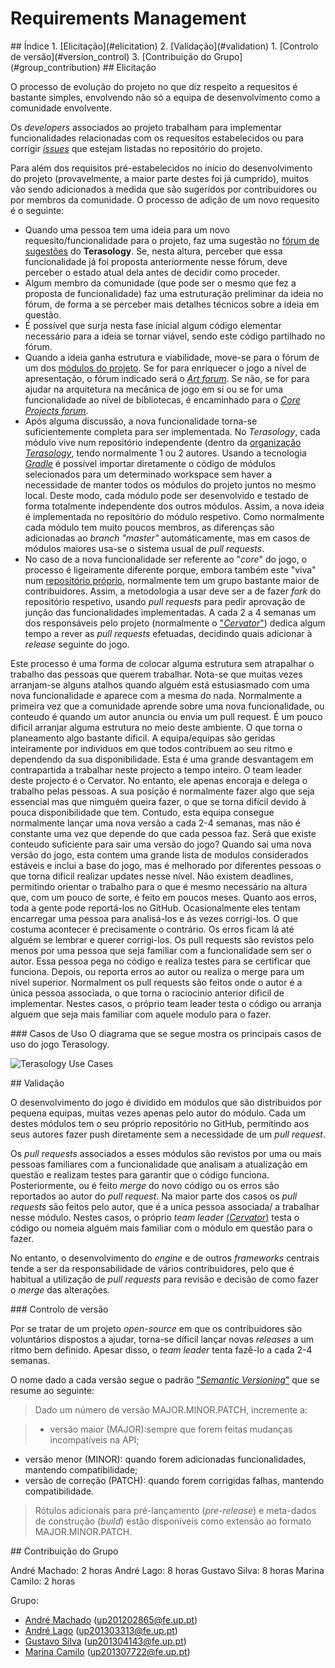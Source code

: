# Requirements Management

<a name="index"/>
## Índice
1. [Elicitação](#elicitation)
2. [Validação](#validation)
  1. [Controlo de versão](#version_control)
3. [Contribuição do Grupo](#group_contribution)

<a name="elicitation"/>
## Elicitação

  O processo de evolução do projeto no que diz respeito a requesitos é bastante simples, envolvendo não só a equipa de desenvolvimento como a comunidade envolvente.

  Os *developers* associados ao projeto trabalham para implementar funcionalidades relacionadas com os requesitos estabelecidos ou para corrigir [*issues*](https://github.com/MovingBlocks/Terasology/issues) que estejam listadas no repositório do projeto.
 
 Para além dos requisitos pré-estabelecidos no início do desenvolvimento do projeto (provavelmente, a maior parte destes foi já cumprido), muitos vão sendo adicionados à medida que são sugeridos por contribuidores ou por membros da comunidade. O processo de adição de um novo requesito é o seguinte:
 - Quando uma pessoa tem uma ideia para um novo requesito/funcionalidade para o projeto, faz uma sugestão no [fórum de sugestões](http://forum.terasology.org/forum/suggestions.21/) do **Terasology**. Se, nesta altura, perceber que essa funcionalidade já foi proposta anteriormente nesse fórum, deve perceber o estado atual dela antes de decidir como proceder.
 - Algum membro da comunidade (que pode ser o mesmo que fez a proposta de funcionalidade) faz uma estruturação preliminar da ideia no fórum, de forma a se perceber mais detalhes técnicos sobre a ideia em questão.
 - É possível que surja nesta fase inicial algum código elementar necessário para a ideia se tornar viável, sendo este código partilhado no fórum.
 - Quando a ideia ganha estrutura e viabilidade, move-se para o fórum de um dos [módulos do projeto](http://forum.terasology.org/forum/modules.55/). Se for para enriquecer o jogo a nível de apresentação, o fórum indicado será o [*Art forum*](http://forum.terasology.org/forum/art-media.25/). Se não, se for para ajudar na arquitetura na mecânica de jogo em si ou se for uma funcionalidade ao nível de bibliotecas, é encaminhado para o [*Core Projects forum*](http://forum.terasology.org/forum/core-projects.54/).
 - Após alguma discussão, a nova funcionalidade torna-se suficientemente completa para ser implementada. No *Terasology*, cada módulo vive num repositório independente (dentro da [organização *Terasology*](https://github.com/Terasology/), tendo normalmente 1 ou 2 autores. Usando a tecnologia [*Gradle*](http://gradle.org/) é possível importar diretamente o código de módulos selecionados para um determinado workspace sem haver a necessidade de manter todos os módulos do projeto juntos no mesmo local. Deste modo, cada módulo pode ser desenvolvido e testado de forma totalmente independente dos outros módulos. Assim, a nova ideia é implementada no repositório do módulo respetivo. Como normalmente cada módulo tem muito poucos membros, as diferenças são adicionadas ao *branch "master"* automáticamente, mas em casos de módulos maiores usa-se o sistema usual de *pull requests*.
 - No caso de a nova funcionalidade ser referente ao "*core*" do jogo, o processo é ligeiramente diferente porque, embora também este "viva" num [repositório próprio](https://github.com/MovingBlocks/Terasology), normalmente tem um grupo bastante maior de contribuidores. Assim, a metodologia a usar deve ser a de fazer *fork* do repositório respetivo, usando *pull requests* para pedir aprovação de junção das funcionalidades implementadas. A cada 2 a 4 semanas um dos responsáveis pelo projeto (normalmente o ["*Cervator*"](https://github.com/Cervator)) dedica algum tempo a rever as *pull requests* efetuadas, decidindo quais adicionar à *release* seguinte do jogo.
  
  Este processo é uma forma de colocar alguma estrutura sem atrapalhar o trabalho das pessoas que querem trabalhar. Nota-se que muitas vezes arranjam-se alguns atalhos quando alguém está estusiasmado com uma nova funcionalidade e aparece com a mesma do nada. Normalmente a primeira vez que a comunidade aprende sobre uma nova funcionalidade, ou conteudo é quando um autor anuncia ou envia um pull request. É um pouco dificil arranjar alguma estrutura no meio deste ambiente. O que torna o planeamento algo bastante dificil. 
  A equipa/equipas são geridas inteiramente por individuos em que todos contribuem ao seu ritmo e dependendo da sua disponibilidade. Esta é uma grande desvantagem em contrapartida a trabalhar neste projecto a tempo inteiro. O team leader deste projecto é o Cervator. No entanto, ele apenas encoraja e delega o trabalho pelas pessoas. A sua posição é normalmente fazer algo que seja essencial mas que nimguém queira fazer, o que se torna difícil devido à pouca disponibilidade que tem.
  Contudo, esta equipa consegue normalmente lançar uma nova versão a cada 2-4 semanas, mas não é constante uma vez que depende do que cada pessoa faz. Será que existe conteudo suficiente para sair uma versão do jogo? Quando sai uma nova versão do jogo, esta contem uma grande lista de modulos considerados estáveis e inclui a base do jogo, mas é melhorado por diferentes pessoas o que torna dificil realizar updates nesse nível.
  Não existem deadlines, permitindo orientar o trabalho para o que é mesmo necessário na altura que, com um pouco de sorte, é feito em poucos meses.
  Quanto aos erros, toda a gente pode reportá-los no GitHub. Ocasionalmente eles tentam encarregar uma pessoa para analisá-los e ás vezes corrigi-los. O que costuma acontecer é precisamente o contrário. Os erros ficam lá até alguém se lembrar e querer corrigi-los. 
  Os pull requests são revistos pelo menos por uma pessoa que seja familiar com a funcionalidade sem ser o autor. Essa pessoa pega no código e realiza testes para se certificar que funciona. Depois, ou reporta erros ao autor ou realiza o merge para um nivel superior. Normalment os pull requests são feitos onde o autor é a única pessoa associada, o que torna o raciocinio anterior dificil de implementar. Nestes casos, o próprio team leader testa o código ou arranja alguem que seja mais familiar com aquele modulo para o fazer.  

<a name="use_cases"/>
### Casos de Uso
O diagrama que se segue mostra os principais casos de uso do jogo Terasology.

![Terasology Use Cases](/ESOF-docs/resources/usecasediagram.jpg)

<a name="validation"/>
## Validação

O desenvolvimento do jogo é dividido em módulos que são distribuidos por pequena equipas, muitas vezes apenas pelo autor do módulo. Cada um destes módulos tem o seu próprio repositório no GitHub, permitindo aos seus autores fazer push diretamente sem a necessidade de um *pull request*.

Os *pull requests* associados a esses módulos são revistos por uma ou mais pessoas familiares com a funcionalidade que analisam a atualização em questão e realizam testes para garantir que o código funciona. Posteriormente, ou é feito *merge* do novo código ou os erros são reportados ao autor do *pull request*. Na maior parte dos casos os *pull requests* são feitos pelo autor, que é a unica pessoa associada/ a trabalhar nesse módulo. Nestes casos, o próprio *team leader* [(*Cervator*)](https://github.com/Cervator) testa o código ou nomeia alguém mais familiar com o módulo em questão para o fazer.

No entanto, o desenvolvimento do *engine* e de outros *frameworks* centrais tende a ser da responsabilidade de vários contribuidores, pelo que é habitual a utilização de *pull requests* para revisão e decisão de como fazer o *merge* das alterações.

<a name="version_control"/>
### Controlo de versão

Por se tratar de um projeto *open-source* em que os contribuidores são voluntários dispostos a ajudar, torna-se díficil lançar novas *releases* a um ritmo bem definido. Apesar disso, o *team leader* tenta fazê-lo a cada 2-4 semanas.

O nome dado a cada versão segue o padrão ["*Semantic Versioning*"](semver.org) que se resume ao seguinte:
> Dado um número de versão MAJOR.MINOR.PATCH, incremente a:

>- versão maior (MAJOR):sempre que forem feitas mudanças incompatíveis na API;
- versão menor (MINOR): quando forem adicionadas funcionalidades, mantendo compatibilidade;
- versão de correção (PATCH): quando forem corrigidas falhas, mantendo compatibilidade.

> Rótulos adicionais para pré-lançamento (*pre-release*) e meta-dados de construção (*build*) estão disponíveis como extensão ao formato MAJOR.MINOR.PATCH.

<a name="group_contribution"/>
## Contribuição do Grupo

André Machado: 2 horas
André Lago: 8 horas
Gustavo Silva: 8 horas
Marina Camilo: 2 horas

Grupo:
 - [André Machado](https://github.com/andremachado94) (up201202865@fe.up.pt)
 - [André Lago](https://github.com/andrelago13) (up201303313@fe.up.pt)
 - [Gustavo Silva](https://github.com/gtugablue) (up201304143@fe.up.pt)
 - [Marina Camilo](https://github.com/Aniiram) (up201307722@fe.up.pt)
